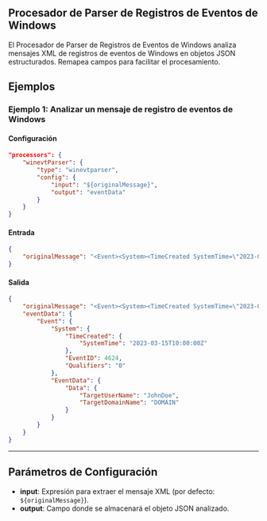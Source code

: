 ## Procesador de Parser de Registros de Eventos de Windows

El Procesador de Parser de Registros de Eventos de Windows analiza mensajes XML de registros de eventos de Windows en objetos JSON estructurados. Remapea campos para facilitar el procesamiento.

## Ejemplos

### Ejemplo 1: Analizar un mensaje de registro de eventos de Windows
#### Configuración
```json
"processors": {
	"winevtParser": {
		"type": "winevtparser",
		"config": {
			"input": "${originalMessage}",
			"output": "eventData"
		}
	}
}
```

#### Entrada
```json
{
	"originalMessage": "<Event><System><TimeCreated SystemTime=\"2023-03-15T10:00:00Z\"/><EventID Qualifiers=\"0\">4624</EventID></System><EventData><Data Name=\"TargetUserName\">JohnDoe</Data><Data Name=\"TargetDomainName\">DOMAIN</Data></EventData></Event>"
}
```

#### Salida
```json
{
	"originalMessage": "<Event><System><TimeCreated SystemTime=\"2023-03-15T10:00:00Z\"/><EventID Qualifiers=\"0\">4624</EventID></System><EventData><Data Name=\"TargetUserName\">JohnDoe</Data><Data Name=\"TargetDomainName\">DOMAIN</Data></EventData></Event>",
	"eventData": {
		"Event": {
			"System": {
				"TimeCreated": {
					"SystemTime": "2023-03-15T10:00:00Z"
				},
				"EventID": 4624,
				"Qualifiers": "0"
			},
			"EventData": {
				"Data": {
					"TargetUserName": "JohnDoe",
					"TargetDomainName": "DOMAIN"
				}
			}
		}
	}
}
```

---

## Parámetros de Configuración
* **input**: Expresión para extraer el mensaje XML (por defecto: `${originalMessage}`).
* **output**: Campo donde se almacenará el objeto JSON analizado.
